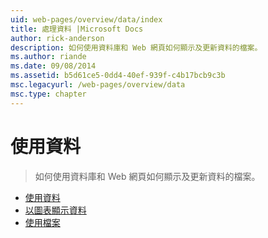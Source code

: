 ```yaml
---
uid: web-pages/overview/data/index
title: 處理資料 |Microsoft Docs
author: rick-anderson
description: 如何使用資料庫和 Web 網頁如何顯示及更新資料的檔案。
ms.author: riande
ms.date: 09/08/2014
ms.assetid: b5d61ce5-0dd4-40ef-939f-c4b17bcb9c3b
msc.legacyurl: /web-pages/overview/data
msc.type: chapter
---
```

<a name="working-with-data"></a>使用資料
====================
> 如何使用資料庫和 Web 網頁如何顯示及更新資料的檔案。


- [使用資料](5-working-with-data.md)
- [以圖表顯示資料](7-displaying-data-in-a-chart.md)
- [使用檔案](working-with-files.md)
